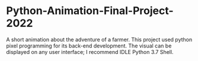 # Python-Animation-Final-Project-2022
A short animation about the adventure of a farmer. This project used python pixel programming for its back-end development. The visual can be displayed on any user interface; I recommend IDLE Python 3.7 Shell.
